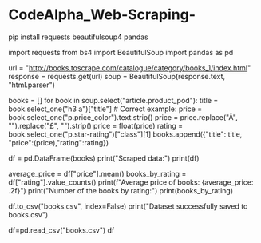 # CodeAlpha_Web-Scraping-
pip install requests beautifulsoup4 pandas

import requests
from bs4 import BeautifulSoup
import pandas as pd

url = "http://books.toscrape.com/catalogue/category/books_1/index.html"
response = requests.get(url)
soup = BeautifulSoup(response.text, "html.parser")

books = []
for book in soup.select("article.product_pod"):
    title = book.select_one("h3 a")["title"]
    # Correct example:
    price = book.select_one("p.price_color").text.strip()
    price = price.replace("Â", "").replace("£", "").strip()
    price = float(price)
    rating = book.select_one("p.star-rating")["class"][1]
    books.append({"title": title, "price":(price),"rating":rating})

df = pd.DataFrame(books)
print("Scraped data:")
print(df)

average_price = df["price"].mean()
books_by_rating = df["rating"].value_counts()
print(f"Average price of books: {average_price: .2f}")
print("Number of the books by rating:")
print(books_by_rating)

df.to_csv("books.csv", index=False)
print("Dataset successfully saved to books.csv")

df=pd.read_csv("books.csv")
df
